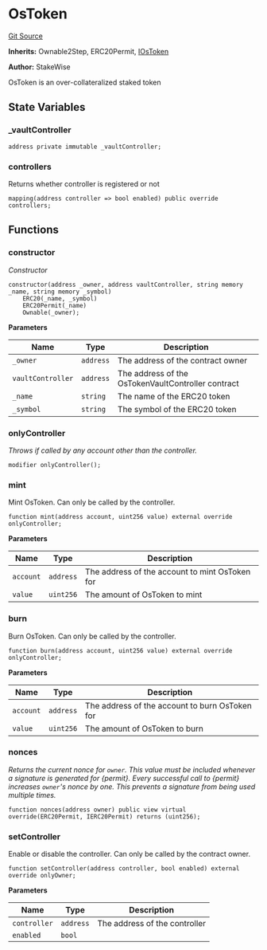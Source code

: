 # OsToken
[Git Source](https://github.com/stakewise/v3-core/blob/c4059a64871829ca60ea58f054baf8eb13d3572a/contracts/tokens/OsToken.sol)

**Inherits:**
Ownable2Step, ERC20Permit, [IOsToken](/contracts/interfaces/IOsToken.sol/interface.IOsToken.md)

**Author:**
StakeWise

OsToken is an over-collateralized staked token


## State Variables
### _vaultController

```solidity
address private immutable _vaultController;
```


### controllers
Returns whether controller is registered or not


```solidity
mapping(address controller => bool enabled) public override controllers;
```


## Functions
### constructor

*Constructor*


```solidity
constructor(address _owner, address vaultController, string memory _name, string memory _symbol)
    ERC20(_name, _symbol)
    ERC20Permit(_name)
    Ownable(_owner);
```
**Parameters**

|Name|Type|Description|
|----|----|-----------|
|`_owner`|`address`|The address of the contract owner|
|`vaultController`|`address`|The address of the OsTokenVaultController contract|
|`_name`|`string`|The name of the ERC20 token|
|`_symbol`|`string`|The symbol of the ERC20 token|


### onlyController

*Throws if called by any account other than the controller.*


```solidity
modifier onlyController();
```

### mint

Mint OsToken. Can only be called by the controller.


```solidity
function mint(address account, uint256 value) external override onlyController;
```
**Parameters**

|Name|Type|Description|
|----|----|-----------|
|`account`|`address`|The address of the account to mint OsToken for|
|`value`|`uint256`|The amount of OsToken to mint|


### burn

Burn OsToken. Can only be called by the controller.


```solidity
function burn(address account, uint256 value) external override onlyController;
```
**Parameters**

|Name|Type|Description|
|----|----|-----------|
|`account`|`address`|The address of the account to burn OsToken for|
|`value`|`uint256`|The amount of OsToken to burn|


### nonces

*Returns the current nonce for `owner`. This value must be
included whenever a signature is generated for {permit}.
Every successful call to {permit} increases ``owner``'s nonce by one. This
prevents a signature from being used multiple times.*


```solidity
function nonces(address owner) public view virtual override(ERC20Permit, IERC20Permit) returns (uint256);
```

### setController

Enable or disable the controller. Can only be called by the contract owner.


```solidity
function setController(address controller, bool enabled) external override onlyOwner;
```
**Parameters**

|Name|Type|Description|
|----|----|-----------|
|`controller`|`address`|The address of the controller|
|`enabled`|`bool`||



